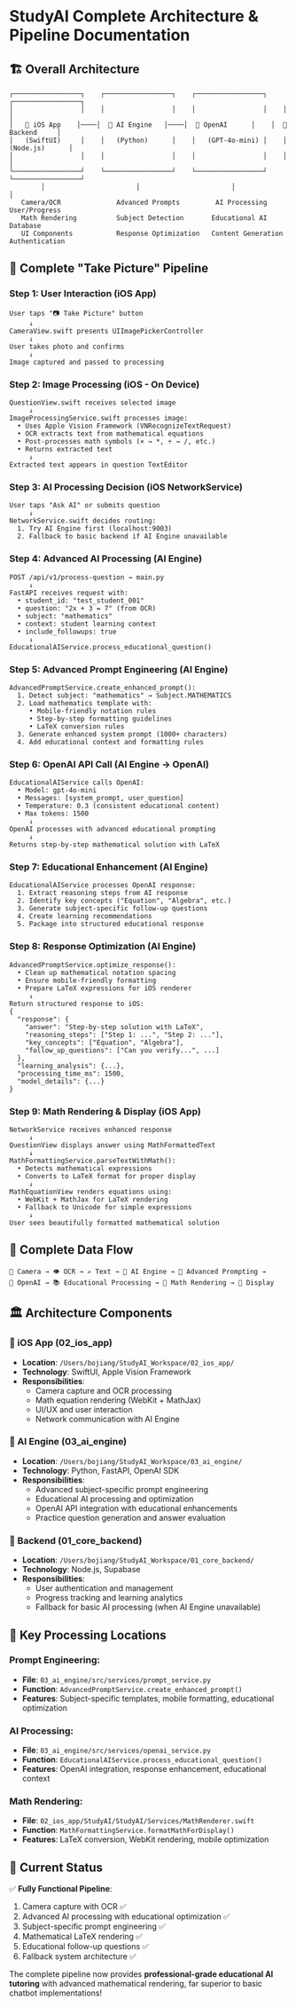 # StudyAI Complete Architecture & Pipeline Documentation

## 🏗️ Overall Architecture

```
┌─────────────────┐    ┌─────────────────┐    ┌─────────────────┐    ┌─────────────────┐
│                 │    │                 │    │                 │    │                 │
│   📱 iOS App    │────│  🤖 AI Engine   │────│  🧠 OpenAI      │    │  💾 Backend     │
│   (SwiftUI)     │    │   (Python)      │    │   (GPT-4o-mini) │    │  (Node.js)      │
│                 │    │                 │    │                 │    │                 │
└─────────────────┘    └─────────────────┘    └─────────────────┘    └─────────────────┘
        │                       │                       │                       │
   Camera/OCR              Advanced Prompts         AI Processing          User/Progress
   Math Rendering          Subject Detection       Educational AI          Database
   UI Components           Response Optimization   Content Generation      Authentication
```

## 📸 Complete "Take Picture" Pipeline

### **Step 1: User Interaction (iOS App)**
```
User taps "📷 Take Picture" button
     ↓
CameraView.swift presents UIImagePickerController
     ↓
User takes photo and confirms
     ↓
Image captured and passed to processing
```

### **Step 2: Image Processing (iOS - On Device)**
```
QuestionView.swift receives selected image
     ↓
ImageProcessingService.swift processes image:
  • Uses Apple Vision Framework (VNRecognizeTextRequest)
  • OCR extracts text from mathematical equations
  • Post-processes math symbols (× → *, ÷ → /, etc.)
  • Returns extracted text
     ↓
Extracted text appears in question TextEditor
```

### **Step 3: AI Processing Decision (iOS NetworkService)**
```
User taps "Ask AI" or submits question
     ↓
NetworkService.swift decides routing:
  1. Try AI Engine first (localhost:9003)
  2. Fallback to basic backend if AI Engine unavailable
```

### **Step 4: Advanced AI Processing (AI Engine)**
```
POST /api/v1/process-question → main.py
     ↓
FastAPI receives request with:
  • student_id: "test_student_001"
  • question: "2x + 3 = 7" (from OCR)
  • subject: "mathematics"
  • context: student learning context
  • include_followups: true
     ↓
EducationalAIService.process_educational_question()
```

### **Step 5: Advanced Prompt Engineering (AI Engine)**
```
AdvancedPromptService.create_enhanced_prompt():
  1. Detect subject: "mathematics" → Subject.MATHEMATICS
  2. Load mathematics template with:
     • Mobile-friendly notation rules
     • Step-by-step formatting guidelines
     • LaTeX conversion rules
  3. Generate enhanced system prompt (1000+ characters)
  4. Add educational context and formatting rules
```

### **Step 6: OpenAI API Call (AI Engine → OpenAI)**
```
EducationalAIService calls OpenAI:
  • Model: gpt-4o-mini
  • Messages: [system_prompt, user_question]
  • Temperature: 0.3 (consistent educational content)
  • Max tokens: 1500
     ↓
OpenAI processes with advanced educational prompting
     ↓
Returns step-by-step mathematical solution with LaTeX
```

### **Step 7: Educational Enhancement (AI Engine)**
```
EducationalAIService processes OpenAI response:
  1. Extract reasoning steps from AI response
  2. Identify key concepts ("Equation", "Algebra", etc.)
  3. Generate subject-specific follow-up questions
  4. Create learning recommendations
  5. Package into structured educational response
```

### **Step 8: Response Optimization (AI Engine)**
```
AdvancedPromptService.optimize_response():
  • Clean up mathematical notation spacing
  • Ensure mobile-friendly formatting  
  • Prepare LaTeX expressions for iOS renderer
     ↓
Return structured response to iOS:
{
  "response": {
    "answer": "Step-by-step solution with LaTeX",
    "reasoning_steps": ["Step 1: ...", "Step 2: ..."],
    "key_concepts": ["Equation", "Algebra"],
    "follow_up_questions": ["Can you verify...", ...]
  },
  "learning_analysis": {...},
  "processing_time_ms": 1500,
  "model_details": {...}
}
```

### **Step 9: Math Rendering & Display (iOS App)**
```
NetworkService receives enhanced response
     ↓
QuestionView displays answer using MathFormattedText
     ↓
MathFormattingService.parseTextWithMath():
  • Detects mathematical expressions
  • Converts to LaTeX format for proper display
     ↓
MathEquationView renders equations using:
  • WebKit + MathJax for LaTeX rendering
  • Fallback to Unicode for simple expressions
     ↓
User sees beautifully formatted mathematical solution
```

## 🔄 Complete Data Flow

```
📱 Camera → 👁️ OCR → ✍️ Text → 🤖 AI Engine → 🧠 Advanced Prompting → 
🔮 OpenAI → 📚 Educational Processing → 🎨 Math Rendering → 👀 Display
```

## 🏛️ Architecture Components

### **📱 iOS App (02_ios_app)**
- **Location**: `/Users/bojiang/StudyAI_Workspace/02_ios_app/`
- **Technology**: SwiftUI, Apple Vision Framework
- **Responsibilities**:
  - Camera capture and OCR processing
  - Math equation rendering (WebKit + MathJax)
  - UI/UX and user interaction
  - Network communication with AI Engine

### **🤖 AI Engine (03_ai_engine)**
- **Location**: `/Users/bojiang/StudyAI_Workspace/03_ai_engine/`
- **Technology**: Python, FastAPI, OpenAI SDK
- **Responsibilities**:
  - Advanced subject-specific prompt engineering
  - Educational AI processing and optimization
  - OpenAI API integration with educational enhancements
  - Practice question generation and answer evaluation

### **💾 Backend (01_core_backend)**
- **Location**: `/Users/bojiang/StudyAI_Workspace/01_core_backend/`
- **Technology**: Node.js, Supabase
- **Responsibilities**:
  - User authentication and management
  - Progress tracking and learning analytics
  - Fallback for basic AI processing (when AI Engine unavailable)

## 🎯 Key Processing Locations

### **Prompt Engineering**: 
- **File**: `03_ai_engine/src/services/prompt_service.py`
- **Function**: `AdvancedPromptService.create_enhanced_prompt()`
- **Features**: Subject-specific templates, mobile formatting, educational optimization

### **AI Processing**:
- **File**: `03_ai_engine/src/services/openai_service.py`  
- **Function**: `EducationalAIService.process_educational_question()`
- **Features**: OpenAI integration, response enhancement, educational context

### **Math Rendering**:
- **File**: `02_ios_app/StudyAI/StudyAI/Services/MathRenderer.swift`
- **Function**: `MathFormattingService.formatMathForDisplay()`
- **Features**: LaTeX conversion, WebKit rendering, mobile optimization

## 🚀 Current Status

✅ **Fully Functional Pipeline**:
1. Camera capture with OCR ✅
2. Advanced AI processing with educational optimization ✅  
3. Subject-specific prompt engineering ✅
4. Mathematical LaTeX rendering ✅
5. Educational follow-up questions ✅
6. Fallback system architecture ✅

The complete pipeline now provides **professional-grade educational AI tutoring** with advanced mathematical rendering, far superior to basic chatbot implementations!